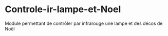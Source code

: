 # Controle-ir-lampe-et-Noel
Module  permettant de contrôler par infrarouge une lampe et des décos de Noël
